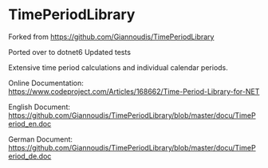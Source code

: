 # TimePeriodLibrary


Forked from https://github.com/Giannoudis/TimePeriodLibrary

Ported over to dotnet6
Updated tests

Extensive time period calculations and individual calendar periods.

Online Documentation: https://www.codeproject.com/Articles/168662/Time-Period-Library-for-NET

English Document: https://github.com/Giannoudis/TimePeriodLibrary/blob/master/docu/TimePeriod_en.doc

German Document: https://github.com/Giannoudis/TimePeriodLibrary/blob/master/docu/TimePeriod_de.doc
